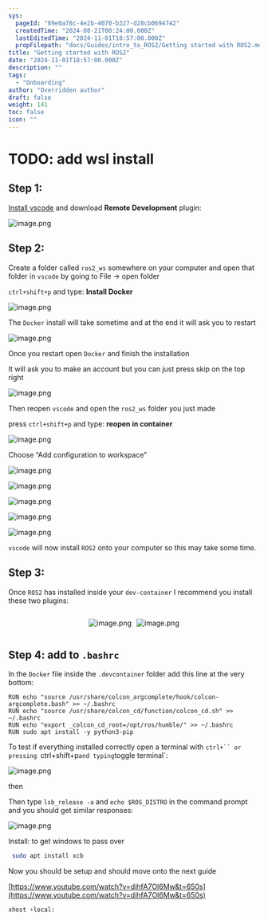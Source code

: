 ```yaml
---
sys:
  pageId: "89e0a78c-4e2b-4070-b327-d28cb0694742"
  createdTime: "2024-08-21T00:24:00.000Z"
  lastEditedTime: "2024-11-01T18:57:00.000Z"
  propFilepath: "docs/Guides/intro_to_ROS2/Getting started with ROS2.md"
title: "Getting started with ROS2"
date: "2024-11-01T18:57:00.000Z"
description: ""
tags:
  - "Onboarding"
author: "Overridden author"
draft: false
weight: 141
toc: false
icon: ""
---
```


# TODO: add wsl install

## Step 1:

[Install vscode](https://code.visualstudio.com/download) and download **Remote Development** plugin:

![image.png](https://prod-files-secure.s3.us-west-2.amazonaws.com/d518164a-d88e-44d1-a4ee-3adb3bd8bce0/efb52993-1881-4a40-b95e-6f020334f022/image.png?X-Amz-Algorithm=AWS4-HMAC-SHA256&X-Amz-Content-Sha256=UNSIGNED-PAYLOAD&X-Amz-Credential=ASIAZI2LB4666THMTSLY%2F20250505%2Fus-west-2%2Fs3%2Faws4_request&X-Amz-Date=20250505T050950Z&X-Amz-Expires=3600&X-Amz-Security-Token=IQoJb3JpZ2luX2VjEH0aCXVzLXdlc3QtMiJGMEQCIHCn6WmuaScQq7B3iVrE7cbXa8SnbkavSyKWz1fnAFv5AiAtiWiNx7F8RZjkwkBogQIWYn014SinTDXlnZ%2BAXVIlqyr%2FAwgmEAAaDDYzNzQyMzE4MzgwNSIMYlR%2FpQCA1QKHtpyEKtwD4zlmbpOCnN9Z5z3e5NNM1JJO3EucoAIXsNPC54vQTesk5frn2GqJONGrc0jh2JRwbBEc8tAwcRdguiMvT5Py%2FaEhFsIF%2B4EDVZUC4GLUW8Xy0Oc%2BIkMjQ2Qq5EQvU4mtGb%2FM6IqXFBWTdzAKlKA3WJjXg%2Bz27iaB2iqW5ESwvOXWO71uNNfrZPUlSEQDNilzc9Z%2FdurfKuYH6VfutDNhUF67tWIBA8csWcddWr9PcNypwk1PI3Tp6f8UF7CcdOpnOaz89ctw%2FPpAlPdCZRj7o74oqnegVL4vKNBu985JikfvPF6viwIF14xVi5v3NwKlXi%2Ff3qVYovc1MeeW%2F7G%2F0Ef5zHp4kqYPuaKZSrIuXQ9ruexP6SGXfgWBN%2FrEoIrr7cvZlSmZqwAvchu7sbEnVNBMvRmtpX5oGjE%2Bv1LdnBiv1zP5m%2Fa928utaHeOwTAVBnhdn64%2Fpn%2Fzf7r%2Fm58NdY5XcofGbPuYtVZIFvTAmL%2BNZ2QB69rcXt5ezRdN%2FaAxmqvi3wSbZh4Z4gjrcb3dN49A1xIYxJ2y%2FlWFxep0CCYcbkNyHLb8LqflcQ7jXT3lOL3P8M2Q57trszPxL9kklFMa42fBi2x%2Bhj7Svdm%2FXf2a4WKedp5IxYWDlGow3oLhwAY6pgGH9pWXZh8WBY6Fw5EtqD1DqXqzZBaVAOHUPxPSIghfRzk2iiv0x6BQZ4Yhtqb8SOkqG75BweGlFEtceeh9PhYYBx91apa%2Bpnttyij7RIl69KZ78TLwSyVbRoe1FebkRGNQcAMx%2FUHtmEqPIMembSzSzwuTt4m%2FvWooyC3ztUtOwnMPJsMVeBDKid9rRknDBRFfGuoJ14sgm60%2BCccrVCBUjM7HSbhd&X-Amz-Signature=86349beb95a912383dc9a43140a37ec130e637569e95c59eedca2940c830d2ca&X-Amz-SignedHeaders=host&x-id=GetObject)

## Step 2:

Create a folder called `ros2_ws` somewhere on your computer and open that folder in `vscode` by going to File → open folder 

`ctrl+shift+p` and type: **Install Docker**

![image.png](https://prod-files-secure.s3.us-west-2.amazonaws.com/d518164a-d88e-44d1-a4ee-3adb3bd8bce0/2269dc0e-1cd5-47ff-bceb-c04ad9b2eab0/image.png?X-Amz-Algorithm=AWS4-HMAC-SHA256&X-Amz-Content-Sha256=UNSIGNED-PAYLOAD&X-Amz-Credential=ASIAZI2LB4666THMTSLY%2F20250505%2Fus-west-2%2Fs3%2Faws4_request&X-Amz-Date=20250505T050950Z&X-Amz-Expires=3600&X-Amz-Security-Token=IQoJb3JpZ2luX2VjEH0aCXVzLXdlc3QtMiJGMEQCIHCn6WmuaScQq7B3iVrE7cbXa8SnbkavSyKWz1fnAFv5AiAtiWiNx7F8RZjkwkBogQIWYn014SinTDXlnZ%2BAXVIlqyr%2FAwgmEAAaDDYzNzQyMzE4MzgwNSIMYlR%2FpQCA1QKHtpyEKtwD4zlmbpOCnN9Z5z3e5NNM1JJO3EucoAIXsNPC54vQTesk5frn2GqJONGrc0jh2JRwbBEc8tAwcRdguiMvT5Py%2FaEhFsIF%2B4EDVZUC4GLUW8Xy0Oc%2BIkMjQ2Qq5EQvU4mtGb%2FM6IqXFBWTdzAKlKA3WJjXg%2Bz27iaB2iqW5ESwvOXWO71uNNfrZPUlSEQDNilzc9Z%2FdurfKuYH6VfutDNhUF67tWIBA8csWcddWr9PcNypwk1PI3Tp6f8UF7CcdOpnOaz89ctw%2FPpAlPdCZRj7o74oqnegVL4vKNBu985JikfvPF6viwIF14xVi5v3NwKlXi%2Ff3qVYovc1MeeW%2F7G%2F0Ef5zHp4kqYPuaKZSrIuXQ9ruexP6SGXfgWBN%2FrEoIrr7cvZlSmZqwAvchu7sbEnVNBMvRmtpX5oGjE%2Bv1LdnBiv1zP5m%2Fa928utaHeOwTAVBnhdn64%2Fpn%2Fzf7r%2Fm58NdY5XcofGbPuYtVZIFvTAmL%2BNZ2QB69rcXt5ezRdN%2FaAxmqvi3wSbZh4Z4gjrcb3dN49A1xIYxJ2y%2FlWFxep0CCYcbkNyHLb8LqflcQ7jXT3lOL3P8M2Q57trszPxL9kklFMa42fBi2x%2Bhj7Svdm%2FXf2a4WKedp5IxYWDlGow3oLhwAY6pgGH9pWXZh8WBY6Fw5EtqD1DqXqzZBaVAOHUPxPSIghfRzk2iiv0x6BQZ4Yhtqb8SOkqG75BweGlFEtceeh9PhYYBx91apa%2Bpnttyij7RIl69KZ78TLwSyVbRoe1FebkRGNQcAMx%2FUHtmEqPIMembSzSzwuTt4m%2FvWooyC3ztUtOwnMPJsMVeBDKid9rRknDBRFfGuoJ14sgm60%2BCccrVCBUjM7HSbhd&X-Amz-Signature=03b163e9b0c9226cb5aa2006fd6129dc0b36ce66e41593336318f8c408529b8d&X-Amz-SignedHeaders=host&x-id=GetObject)

The `Docker` install will take sometime and at the end it will ask you to restart

![image.png](https://prod-files-secure.s3.us-west-2.amazonaws.com/d518164a-d88e-44d1-a4ee-3adb3bd8bce0/ed233f78-be33-4b1f-b89c-9c346c0e961e/image.png?X-Amz-Algorithm=AWS4-HMAC-SHA256&X-Amz-Content-Sha256=UNSIGNED-PAYLOAD&X-Amz-Credential=ASIAZI2LB4666THMTSLY%2F20250505%2Fus-west-2%2Fs3%2Faws4_request&X-Amz-Date=20250505T050950Z&X-Amz-Expires=3600&X-Amz-Security-Token=IQoJb3JpZ2luX2VjEH0aCXVzLXdlc3QtMiJGMEQCIHCn6WmuaScQq7B3iVrE7cbXa8SnbkavSyKWz1fnAFv5AiAtiWiNx7F8RZjkwkBogQIWYn014SinTDXlnZ%2BAXVIlqyr%2FAwgmEAAaDDYzNzQyMzE4MzgwNSIMYlR%2FpQCA1QKHtpyEKtwD4zlmbpOCnN9Z5z3e5NNM1JJO3EucoAIXsNPC54vQTesk5frn2GqJONGrc0jh2JRwbBEc8tAwcRdguiMvT5Py%2FaEhFsIF%2B4EDVZUC4GLUW8Xy0Oc%2BIkMjQ2Qq5EQvU4mtGb%2FM6IqXFBWTdzAKlKA3WJjXg%2Bz27iaB2iqW5ESwvOXWO71uNNfrZPUlSEQDNilzc9Z%2FdurfKuYH6VfutDNhUF67tWIBA8csWcddWr9PcNypwk1PI3Tp6f8UF7CcdOpnOaz89ctw%2FPpAlPdCZRj7o74oqnegVL4vKNBu985JikfvPF6viwIF14xVi5v3NwKlXi%2Ff3qVYovc1MeeW%2F7G%2F0Ef5zHp4kqYPuaKZSrIuXQ9ruexP6SGXfgWBN%2FrEoIrr7cvZlSmZqwAvchu7sbEnVNBMvRmtpX5oGjE%2Bv1LdnBiv1zP5m%2Fa928utaHeOwTAVBnhdn64%2Fpn%2Fzf7r%2Fm58NdY5XcofGbPuYtVZIFvTAmL%2BNZ2QB69rcXt5ezRdN%2FaAxmqvi3wSbZh4Z4gjrcb3dN49A1xIYxJ2y%2FlWFxep0CCYcbkNyHLb8LqflcQ7jXT3lOL3P8M2Q57trszPxL9kklFMa42fBi2x%2Bhj7Svdm%2FXf2a4WKedp5IxYWDlGow3oLhwAY6pgGH9pWXZh8WBY6Fw5EtqD1DqXqzZBaVAOHUPxPSIghfRzk2iiv0x6BQZ4Yhtqb8SOkqG75BweGlFEtceeh9PhYYBx91apa%2Bpnttyij7RIl69KZ78TLwSyVbRoe1FebkRGNQcAMx%2FUHtmEqPIMembSzSzwuTt4m%2FvWooyC3ztUtOwnMPJsMVeBDKid9rRknDBRFfGuoJ14sgm60%2BCccrVCBUjM7HSbhd&X-Amz-Signature=518fb90831126e5820da3d5a5d73b922dc32c46c03d798685b4af6a8dbd5a444&X-Amz-SignedHeaders=host&x-id=GetObject)

Once you restart open `Docker` and finish the installation

It will ask you to make an account but you can just press skip on the top right

![image.png](https://prod-files-secure.s3.us-west-2.amazonaws.com/d518164a-d88e-44d1-a4ee-3adb3bd8bce0/21010ad9-1659-4fd9-9f59-9932a09b2a3d/image.png?X-Amz-Algorithm=AWS4-HMAC-SHA256&X-Amz-Content-Sha256=UNSIGNED-PAYLOAD&X-Amz-Credential=ASIAZI2LB4666THMTSLY%2F20250505%2Fus-west-2%2Fs3%2Faws4_request&X-Amz-Date=20250505T050950Z&X-Amz-Expires=3600&X-Amz-Security-Token=IQoJb3JpZ2luX2VjEH0aCXVzLXdlc3QtMiJGMEQCIHCn6WmuaScQq7B3iVrE7cbXa8SnbkavSyKWz1fnAFv5AiAtiWiNx7F8RZjkwkBogQIWYn014SinTDXlnZ%2BAXVIlqyr%2FAwgmEAAaDDYzNzQyMzE4MzgwNSIMYlR%2FpQCA1QKHtpyEKtwD4zlmbpOCnN9Z5z3e5NNM1JJO3EucoAIXsNPC54vQTesk5frn2GqJONGrc0jh2JRwbBEc8tAwcRdguiMvT5Py%2FaEhFsIF%2B4EDVZUC4GLUW8Xy0Oc%2BIkMjQ2Qq5EQvU4mtGb%2FM6IqXFBWTdzAKlKA3WJjXg%2Bz27iaB2iqW5ESwvOXWO71uNNfrZPUlSEQDNilzc9Z%2FdurfKuYH6VfutDNhUF67tWIBA8csWcddWr9PcNypwk1PI3Tp6f8UF7CcdOpnOaz89ctw%2FPpAlPdCZRj7o74oqnegVL4vKNBu985JikfvPF6viwIF14xVi5v3NwKlXi%2Ff3qVYovc1MeeW%2F7G%2F0Ef5zHp4kqYPuaKZSrIuXQ9ruexP6SGXfgWBN%2FrEoIrr7cvZlSmZqwAvchu7sbEnVNBMvRmtpX5oGjE%2Bv1LdnBiv1zP5m%2Fa928utaHeOwTAVBnhdn64%2Fpn%2Fzf7r%2Fm58NdY5XcofGbPuYtVZIFvTAmL%2BNZ2QB69rcXt5ezRdN%2FaAxmqvi3wSbZh4Z4gjrcb3dN49A1xIYxJ2y%2FlWFxep0CCYcbkNyHLb8LqflcQ7jXT3lOL3P8M2Q57trszPxL9kklFMa42fBi2x%2Bhj7Svdm%2FXf2a4WKedp5IxYWDlGow3oLhwAY6pgGH9pWXZh8WBY6Fw5EtqD1DqXqzZBaVAOHUPxPSIghfRzk2iiv0x6BQZ4Yhtqb8SOkqG75BweGlFEtceeh9PhYYBx91apa%2Bpnttyij7RIl69KZ78TLwSyVbRoe1FebkRGNQcAMx%2FUHtmEqPIMembSzSzwuTt4m%2FvWooyC3ztUtOwnMPJsMVeBDKid9rRknDBRFfGuoJ14sgm60%2BCccrVCBUjM7HSbhd&X-Amz-Signature=0c67259c0fe0b8efb20ad25b9b4626db31b76540f8def9a9e0a333e89a92e979&X-Amz-SignedHeaders=host&x-id=GetObject)

Then reopen `vscode` and open the `ros2_ws` folder you just made

press `ctrl+shift+p` and type: **reopen in container**

![image.png](https://prod-files-secure.s3.us-west-2.amazonaws.com/d518164a-d88e-44d1-a4ee-3adb3bd8bce0/4e93b8c2-41ad-488c-8095-c74205196118/image.png?X-Amz-Algorithm=AWS4-HMAC-SHA256&X-Amz-Content-Sha256=UNSIGNED-PAYLOAD&X-Amz-Credential=ASIAZI2LB4666THMTSLY%2F20250505%2Fus-west-2%2Fs3%2Faws4_request&X-Amz-Date=20250505T050950Z&X-Amz-Expires=3600&X-Amz-Security-Token=IQoJb3JpZ2luX2VjEH0aCXVzLXdlc3QtMiJGMEQCIHCn6WmuaScQq7B3iVrE7cbXa8SnbkavSyKWz1fnAFv5AiAtiWiNx7F8RZjkwkBogQIWYn014SinTDXlnZ%2BAXVIlqyr%2FAwgmEAAaDDYzNzQyMzE4MzgwNSIMYlR%2FpQCA1QKHtpyEKtwD4zlmbpOCnN9Z5z3e5NNM1JJO3EucoAIXsNPC54vQTesk5frn2GqJONGrc0jh2JRwbBEc8tAwcRdguiMvT5Py%2FaEhFsIF%2B4EDVZUC4GLUW8Xy0Oc%2BIkMjQ2Qq5EQvU4mtGb%2FM6IqXFBWTdzAKlKA3WJjXg%2Bz27iaB2iqW5ESwvOXWO71uNNfrZPUlSEQDNilzc9Z%2FdurfKuYH6VfutDNhUF67tWIBA8csWcddWr9PcNypwk1PI3Tp6f8UF7CcdOpnOaz89ctw%2FPpAlPdCZRj7o74oqnegVL4vKNBu985JikfvPF6viwIF14xVi5v3NwKlXi%2Ff3qVYovc1MeeW%2F7G%2F0Ef5zHp4kqYPuaKZSrIuXQ9ruexP6SGXfgWBN%2FrEoIrr7cvZlSmZqwAvchu7sbEnVNBMvRmtpX5oGjE%2Bv1LdnBiv1zP5m%2Fa928utaHeOwTAVBnhdn64%2Fpn%2Fzf7r%2Fm58NdY5XcofGbPuYtVZIFvTAmL%2BNZ2QB69rcXt5ezRdN%2FaAxmqvi3wSbZh4Z4gjrcb3dN49A1xIYxJ2y%2FlWFxep0CCYcbkNyHLb8LqflcQ7jXT3lOL3P8M2Q57trszPxL9kklFMa42fBi2x%2Bhj7Svdm%2FXf2a4WKedp5IxYWDlGow3oLhwAY6pgGH9pWXZh8WBY6Fw5EtqD1DqXqzZBaVAOHUPxPSIghfRzk2iiv0x6BQZ4Yhtqb8SOkqG75BweGlFEtceeh9PhYYBx91apa%2Bpnttyij7RIl69KZ78TLwSyVbRoe1FebkRGNQcAMx%2FUHtmEqPIMembSzSzwuTt4m%2FvWooyC3ztUtOwnMPJsMVeBDKid9rRknDBRFfGuoJ14sgm60%2BCccrVCBUjM7HSbhd&X-Amz-Signature=613424a41381c0e023571b808e4e4480b1bd47b239cfd363e4cb3eaaa51e3df7&X-Amz-SignedHeaders=host&x-id=GetObject)

Choose “Add configuration to workspace”

![image.png](https://prod-files-secure.s3.us-west-2.amazonaws.com/d518164a-d88e-44d1-a4ee-3adb3bd8bce0/9560b282-5060-4989-ba37-97e7b2c22476/image.png?X-Amz-Algorithm=AWS4-HMAC-SHA256&X-Amz-Content-Sha256=UNSIGNED-PAYLOAD&X-Amz-Credential=ASIAZI2LB4666THMTSLY%2F20250505%2Fus-west-2%2Fs3%2Faws4_request&X-Amz-Date=20250505T050950Z&X-Amz-Expires=3600&X-Amz-Security-Token=IQoJb3JpZ2luX2VjEH0aCXVzLXdlc3QtMiJGMEQCIHCn6WmuaScQq7B3iVrE7cbXa8SnbkavSyKWz1fnAFv5AiAtiWiNx7F8RZjkwkBogQIWYn014SinTDXlnZ%2BAXVIlqyr%2FAwgmEAAaDDYzNzQyMzE4MzgwNSIMYlR%2FpQCA1QKHtpyEKtwD4zlmbpOCnN9Z5z3e5NNM1JJO3EucoAIXsNPC54vQTesk5frn2GqJONGrc0jh2JRwbBEc8tAwcRdguiMvT5Py%2FaEhFsIF%2B4EDVZUC4GLUW8Xy0Oc%2BIkMjQ2Qq5EQvU4mtGb%2FM6IqXFBWTdzAKlKA3WJjXg%2Bz27iaB2iqW5ESwvOXWO71uNNfrZPUlSEQDNilzc9Z%2FdurfKuYH6VfutDNhUF67tWIBA8csWcddWr9PcNypwk1PI3Tp6f8UF7CcdOpnOaz89ctw%2FPpAlPdCZRj7o74oqnegVL4vKNBu985JikfvPF6viwIF14xVi5v3NwKlXi%2Ff3qVYovc1MeeW%2F7G%2F0Ef5zHp4kqYPuaKZSrIuXQ9ruexP6SGXfgWBN%2FrEoIrr7cvZlSmZqwAvchu7sbEnVNBMvRmtpX5oGjE%2Bv1LdnBiv1zP5m%2Fa928utaHeOwTAVBnhdn64%2Fpn%2Fzf7r%2Fm58NdY5XcofGbPuYtVZIFvTAmL%2BNZ2QB69rcXt5ezRdN%2FaAxmqvi3wSbZh4Z4gjrcb3dN49A1xIYxJ2y%2FlWFxep0CCYcbkNyHLb8LqflcQ7jXT3lOL3P8M2Q57trszPxL9kklFMa42fBi2x%2Bhj7Svdm%2FXf2a4WKedp5IxYWDlGow3oLhwAY6pgGH9pWXZh8WBY6Fw5EtqD1DqXqzZBaVAOHUPxPSIghfRzk2iiv0x6BQZ4Yhtqb8SOkqG75BweGlFEtceeh9PhYYBx91apa%2Bpnttyij7RIl69KZ78TLwSyVbRoe1FebkRGNQcAMx%2FUHtmEqPIMembSzSzwuTt4m%2FvWooyC3ztUtOwnMPJsMVeBDKid9rRknDBRFfGuoJ14sgm60%2BCccrVCBUjM7HSbhd&X-Amz-Signature=ff2efcac0117190a8128ba5aaa101b8d0c18fe31013792cdcd32472c7b330e10&X-Amz-SignedHeaders=host&x-id=GetObject)

![image.png](https://prod-files-secure.s3.us-west-2.amazonaws.com/d518164a-d88e-44d1-a4ee-3adb3bd8bce0/2ee63f81-886b-48e8-a553-dc6e5eac99e4/image.png?X-Amz-Algorithm=AWS4-HMAC-SHA256&X-Amz-Content-Sha256=UNSIGNED-PAYLOAD&X-Amz-Credential=ASIAZI2LB4666THMTSLY%2F20250505%2Fus-west-2%2Fs3%2Faws4_request&X-Amz-Date=20250505T050950Z&X-Amz-Expires=3600&X-Amz-Security-Token=IQoJb3JpZ2luX2VjEH0aCXVzLXdlc3QtMiJGMEQCIHCn6WmuaScQq7B3iVrE7cbXa8SnbkavSyKWz1fnAFv5AiAtiWiNx7F8RZjkwkBogQIWYn014SinTDXlnZ%2BAXVIlqyr%2FAwgmEAAaDDYzNzQyMzE4MzgwNSIMYlR%2FpQCA1QKHtpyEKtwD4zlmbpOCnN9Z5z3e5NNM1JJO3EucoAIXsNPC54vQTesk5frn2GqJONGrc0jh2JRwbBEc8tAwcRdguiMvT5Py%2FaEhFsIF%2B4EDVZUC4GLUW8Xy0Oc%2BIkMjQ2Qq5EQvU4mtGb%2FM6IqXFBWTdzAKlKA3WJjXg%2Bz27iaB2iqW5ESwvOXWO71uNNfrZPUlSEQDNilzc9Z%2FdurfKuYH6VfutDNhUF67tWIBA8csWcddWr9PcNypwk1PI3Tp6f8UF7CcdOpnOaz89ctw%2FPpAlPdCZRj7o74oqnegVL4vKNBu985JikfvPF6viwIF14xVi5v3NwKlXi%2Ff3qVYovc1MeeW%2F7G%2F0Ef5zHp4kqYPuaKZSrIuXQ9ruexP6SGXfgWBN%2FrEoIrr7cvZlSmZqwAvchu7sbEnVNBMvRmtpX5oGjE%2Bv1LdnBiv1zP5m%2Fa928utaHeOwTAVBnhdn64%2Fpn%2Fzf7r%2Fm58NdY5XcofGbPuYtVZIFvTAmL%2BNZ2QB69rcXt5ezRdN%2FaAxmqvi3wSbZh4Z4gjrcb3dN49A1xIYxJ2y%2FlWFxep0CCYcbkNyHLb8LqflcQ7jXT3lOL3P8M2Q57trszPxL9kklFMa42fBi2x%2Bhj7Svdm%2FXf2a4WKedp5IxYWDlGow3oLhwAY6pgGH9pWXZh8WBY6Fw5EtqD1DqXqzZBaVAOHUPxPSIghfRzk2iiv0x6BQZ4Yhtqb8SOkqG75BweGlFEtceeh9PhYYBx91apa%2Bpnttyij7RIl69KZ78TLwSyVbRoe1FebkRGNQcAMx%2FUHtmEqPIMembSzSzwuTt4m%2FvWooyC3ztUtOwnMPJsMVeBDKid9rRknDBRFfGuoJ14sgm60%2BCccrVCBUjM7HSbhd&X-Amz-Signature=7f7390382330c5afe24390975b3e6269712abccd1067b04cf25b54971aefe0c2&X-Amz-SignedHeaders=host&x-id=GetObject)

![image.png](https://prod-files-secure.s3.us-west-2.amazonaws.com/d518164a-d88e-44d1-a4ee-3adb3bd8bce0/ae1580b2-b048-407e-aed9-b584224a7a04/image.png?X-Amz-Algorithm=AWS4-HMAC-SHA256&X-Amz-Content-Sha256=UNSIGNED-PAYLOAD&X-Amz-Credential=ASIAZI2LB4666THMTSLY%2F20250505%2Fus-west-2%2Fs3%2Faws4_request&X-Amz-Date=20250505T050950Z&X-Amz-Expires=3600&X-Amz-Security-Token=IQoJb3JpZ2luX2VjEH0aCXVzLXdlc3QtMiJGMEQCIHCn6WmuaScQq7B3iVrE7cbXa8SnbkavSyKWz1fnAFv5AiAtiWiNx7F8RZjkwkBogQIWYn014SinTDXlnZ%2BAXVIlqyr%2FAwgmEAAaDDYzNzQyMzE4MzgwNSIMYlR%2FpQCA1QKHtpyEKtwD4zlmbpOCnN9Z5z3e5NNM1JJO3EucoAIXsNPC54vQTesk5frn2GqJONGrc0jh2JRwbBEc8tAwcRdguiMvT5Py%2FaEhFsIF%2B4EDVZUC4GLUW8Xy0Oc%2BIkMjQ2Qq5EQvU4mtGb%2FM6IqXFBWTdzAKlKA3WJjXg%2Bz27iaB2iqW5ESwvOXWO71uNNfrZPUlSEQDNilzc9Z%2FdurfKuYH6VfutDNhUF67tWIBA8csWcddWr9PcNypwk1PI3Tp6f8UF7CcdOpnOaz89ctw%2FPpAlPdCZRj7o74oqnegVL4vKNBu985JikfvPF6viwIF14xVi5v3NwKlXi%2Ff3qVYovc1MeeW%2F7G%2F0Ef5zHp4kqYPuaKZSrIuXQ9ruexP6SGXfgWBN%2FrEoIrr7cvZlSmZqwAvchu7sbEnVNBMvRmtpX5oGjE%2Bv1LdnBiv1zP5m%2Fa928utaHeOwTAVBnhdn64%2Fpn%2Fzf7r%2Fm58NdY5XcofGbPuYtVZIFvTAmL%2BNZ2QB69rcXt5ezRdN%2FaAxmqvi3wSbZh4Z4gjrcb3dN49A1xIYxJ2y%2FlWFxep0CCYcbkNyHLb8LqflcQ7jXT3lOL3P8M2Q57trszPxL9kklFMa42fBi2x%2Bhj7Svdm%2FXf2a4WKedp5IxYWDlGow3oLhwAY6pgGH9pWXZh8WBY6Fw5EtqD1DqXqzZBaVAOHUPxPSIghfRzk2iiv0x6BQZ4Yhtqb8SOkqG75BweGlFEtceeh9PhYYBx91apa%2Bpnttyij7RIl69KZ78TLwSyVbRoe1FebkRGNQcAMx%2FUHtmEqPIMembSzSzwuTt4m%2FvWooyC3ztUtOwnMPJsMVeBDKid9rRknDBRFfGuoJ14sgm60%2BCccrVCBUjM7HSbhd&X-Amz-Signature=cef33b52068346473212b8dd0bcd03997c505008daad1764a167b7097fa2319e&X-Amz-SignedHeaders=host&x-id=GetObject)

![image.png](https://prod-files-secure.s3.us-west-2.amazonaws.com/d518164a-d88e-44d1-a4ee-3adb3bd8bce0/53255b28-f75e-430f-b9e3-c0ac8577e42b/image.png?X-Amz-Algorithm=AWS4-HMAC-SHA256&X-Amz-Content-Sha256=UNSIGNED-PAYLOAD&X-Amz-Credential=ASIAZI2LB4666THMTSLY%2F20250505%2Fus-west-2%2Fs3%2Faws4_request&X-Amz-Date=20250505T050950Z&X-Amz-Expires=3600&X-Amz-Security-Token=IQoJb3JpZ2luX2VjEH0aCXVzLXdlc3QtMiJGMEQCIHCn6WmuaScQq7B3iVrE7cbXa8SnbkavSyKWz1fnAFv5AiAtiWiNx7F8RZjkwkBogQIWYn014SinTDXlnZ%2BAXVIlqyr%2FAwgmEAAaDDYzNzQyMzE4MzgwNSIMYlR%2FpQCA1QKHtpyEKtwD4zlmbpOCnN9Z5z3e5NNM1JJO3EucoAIXsNPC54vQTesk5frn2GqJONGrc0jh2JRwbBEc8tAwcRdguiMvT5Py%2FaEhFsIF%2B4EDVZUC4GLUW8Xy0Oc%2BIkMjQ2Qq5EQvU4mtGb%2FM6IqXFBWTdzAKlKA3WJjXg%2Bz27iaB2iqW5ESwvOXWO71uNNfrZPUlSEQDNilzc9Z%2FdurfKuYH6VfutDNhUF67tWIBA8csWcddWr9PcNypwk1PI3Tp6f8UF7CcdOpnOaz89ctw%2FPpAlPdCZRj7o74oqnegVL4vKNBu985JikfvPF6viwIF14xVi5v3NwKlXi%2Ff3qVYovc1MeeW%2F7G%2F0Ef5zHp4kqYPuaKZSrIuXQ9ruexP6SGXfgWBN%2FrEoIrr7cvZlSmZqwAvchu7sbEnVNBMvRmtpX5oGjE%2Bv1LdnBiv1zP5m%2Fa928utaHeOwTAVBnhdn64%2Fpn%2Fzf7r%2Fm58NdY5XcofGbPuYtVZIFvTAmL%2BNZ2QB69rcXt5ezRdN%2FaAxmqvi3wSbZh4Z4gjrcb3dN49A1xIYxJ2y%2FlWFxep0CCYcbkNyHLb8LqflcQ7jXT3lOL3P8M2Q57trszPxL9kklFMa42fBi2x%2Bhj7Svdm%2FXf2a4WKedp5IxYWDlGow3oLhwAY6pgGH9pWXZh8WBY6Fw5EtqD1DqXqzZBaVAOHUPxPSIghfRzk2iiv0x6BQZ4Yhtqb8SOkqG75BweGlFEtceeh9PhYYBx91apa%2Bpnttyij7RIl69KZ78TLwSyVbRoe1FebkRGNQcAMx%2FUHtmEqPIMembSzSzwuTt4m%2FvWooyC3ztUtOwnMPJsMVeBDKid9rRknDBRFfGuoJ14sgm60%2BCccrVCBUjM7HSbhd&X-Amz-Signature=b8daa2679dd22f63aefc21bbc8ae69bb76a336263ac658c2fe27d5e0d8f57d79&X-Amz-SignedHeaders=host&x-id=GetObject)

![image.png](https://prod-files-secure.s3.us-west-2.amazonaws.com/d518164a-d88e-44d1-a4ee-3adb3bd8bce0/7c562767-5af9-4ffb-97d1-327bcdf4ee00/image.png?X-Amz-Algorithm=AWS4-HMAC-SHA256&X-Amz-Content-Sha256=UNSIGNED-PAYLOAD&X-Amz-Credential=ASIAZI2LB4666THMTSLY%2F20250505%2Fus-west-2%2Fs3%2Faws4_request&X-Amz-Date=20250505T050950Z&X-Amz-Expires=3600&X-Amz-Security-Token=IQoJb3JpZ2luX2VjEH0aCXVzLXdlc3QtMiJGMEQCIHCn6WmuaScQq7B3iVrE7cbXa8SnbkavSyKWz1fnAFv5AiAtiWiNx7F8RZjkwkBogQIWYn014SinTDXlnZ%2BAXVIlqyr%2FAwgmEAAaDDYzNzQyMzE4MzgwNSIMYlR%2FpQCA1QKHtpyEKtwD4zlmbpOCnN9Z5z3e5NNM1JJO3EucoAIXsNPC54vQTesk5frn2GqJONGrc0jh2JRwbBEc8tAwcRdguiMvT5Py%2FaEhFsIF%2B4EDVZUC4GLUW8Xy0Oc%2BIkMjQ2Qq5EQvU4mtGb%2FM6IqXFBWTdzAKlKA3WJjXg%2Bz27iaB2iqW5ESwvOXWO71uNNfrZPUlSEQDNilzc9Z%2FdurfKuYH6VfutDNhUF67tWIBA8csWcddWr9PcNypwk1PI3Tp6f8UF7CcdOpnOaz89ctw%2FPpAlPdCZRj7o74oqnegVL4vKNBu985JikfvPF6viwIF14xVi5v3NwKlXi%2Ff3qVYovc1MeeW%2F7G%2F0Ef5zHp4kqYPuaKZSrIuXQ9ruexP6SGXfgWBN%2FrEoIrr7cvZlSmZqwAvchu7sbEnVNBMvRmtpX5oGjE%2Bv1LdnBiv1zP5m%2Fa928utaHeOwTAVBnhdn64%2Fpn%2Fzf7r%2Fm58NdY5XcofGbPuYtVZIFvTAmL%2BNZ2QB69rcXt5ezRdN%2FaAxmqvi3wSbZh4Z4gjrcb3dN49A1xIYxJ2y%2FlWFxep0CCYcbkNyHLb8LqflcQ7jXT3lOL3P8M2Q57trszPxL9kklFMa42fBi2x%2Bhj7Svdm%2FXf2a4WKedp5IxYWDlGow3oLhwAY6pgGH9pWXZh8WBY6Fw5EtqD1DqXqzZBaVAOHUPxPSIghfRzk2iiv0x6BQZ4Yhtqb8SOkqG75BweGlFEtceeh9PhYYBx91apa%2Bpnttyij7RIl69KZ78TLwSyVbRoe1FebkRGNQcAMx%2FUHtmEqPIMembSzSzwuTt4m%2FvWooyC3ztUtOwnMPJsMVeBDKid9rRknDBRFfGuoJ14sgm60%2BCccrVCBUjM7HSbhd&X-Amz-Signature=e38aa20bb3d9b35ba5f34a8a88af11ccc350a2b319797ba5c3b1c69302dd9af5&X-Amz-SignedHeaders=host&x-id=GetObject)

`vscode` will now install `ROS2` onto your computer so this may take some time.

## Step 3:

Once `ROS2` has installed inside your `dev-container` I recommend you install these two plugins:

<div style="display: flex;flex-direction: row; column-gap:10px; max-width: 630px;justify-content: center;">
<div>

![image.png](https://prod-files-secure.s3.us-west-2.amazonaws.com/d518164a-d88e-44d1-a4ee-3adb3bd8bce0/3fc3d550-5a54-4ba1-ba6b-faa01cdb7369/image.png?X-Amz-Algorithm=AWS4-HMAC-SHA256&X-Amz-Content-Sha256=UNSIGNED-PAYLOAD&X-Amz-Credential=ASIAZI2LB4666GUBVCWV%2F20250505%2Fus-west-2%2Fs3%2Faws4_request&X-Amz-Date=20250505T050953Z&X-Amz-Expires=3600&X-Amz-Security-Token=IQoJb3JpZ2luX2VjEH0aCXVzLXdlc3QtMiJGMEQCIEozKEO4DmJkEdLXhvkqvhDokqg%2FlagtUhxgt7fbYL%2FaAiAw6OyDn6cKs%2FS1KcTXDFqeZOjhs5qDC%2F7qjuXEdNlHXSr%2FAwgmEAAaDDYzNzQyMzE4MzgwNSIMyny31obUJNlJTikCKtwD6hNp13Y0HB0%2F%2Bchx9ivoTtOpDjDxo651RbsEGI8Iqm%2Bfo9ynKvQJR0tRns%2BqEmoJTKKhYtub7LBdPe2tdkH19HKEnAVuX9KIRwby52O9RFHdDHmri20nl6XS3gMRiO%2FCsxcMXw9LUpNC5%2Fajs4pv1Lfzd7de3XTnH1Y01asGKqk7YJ4BQrywycEgUrBD%2BUAhAPeDLbwPe8%2B02XoZphW%2B62FBr9MvPBPow7iEebZ9buJ3a1M650F8L6O9ok51viLdfkS241H4aoiRbmIb5CdqPvF6U9%2FBWPEa%2Fxa%2FIyum%2BSL0EHljybrh%2FKhJixlNWkVLCS564%2B9D2nOsYD3gj%2BdmrqhrW9hlDpShRfbNTeC3cyFvoQukNsHZc%2FvsQold05LIZfc7IFPOcTMBHWZV1GpRjkZTYM64Yof7iIzIF5eNAoo5i1zQbcuoyajSPPxwap7GHSXsudnqrYXdMIy%2BBXHItoQK7fVFz%2Brg5Z%2FPOTgegpzmf6kfQIukBxYz9jPXDviDPe1DlYdcHwy2cMCyom%2FxMbFpFC9lcBIKaIaTi71or4tBnfjta%2BujpIAt7KNFK4ALng4oWDl7kGkY%2B3TmZCyEwNXi5oq0P2Dz6fDxZ4%2B7Mry9UeRYyRlr8zhGvW8wgoPhwAY6pgF%2BJpwnNxe8BTBOeuAbpNCHmbT4UOX2ZWLFvoS67D9i14tRfOyDNFEoMsqs05cNK4C7o9dOuusIwwdu%2FaWwPInB1TRMkhi3lg%2FZKzSGCuC9TRin7ys8eG%2BLCm1BxtnFIWghYCZlWURq1oRunBE8HnfVz1mruLAJlUja1%2BhFpfQ2vUob%2BHFrADoLSGLIhnmcjwIv76Z8YkIVAwrcuOQ7EwWRcqMyfsa7&X-Amz-Signature=3394f4cee6d24569b25cd206595cd411c5e2ca16421204bf84ba3cf653565628&X-Amz-SignedHeaders=host&x-id=GetObject)

</div>
<div>

![image.png](https://prod-files-secure.s3.us-west-2.amazonaws.com/d518164a-d88e-44d1-a4ee-3adb3bd8bce0/d994cc66-13c2-4093-a5a3-f84cf4601a82/image.png?X-Amz-Algorithm=AWS4-HMAC-SHA256&X-Amz-Content-Sha256=UNSIGNED-PAYLOAD&X-Amz-Credential=ASIAZI2LB466SMVTNHUQ%2F20250505%2Fus-west-2%2Fs3%2Faws4_request&X-Amz-Date=20250505T050953Z&X-Amz-Expires=3600&X-Amz-Security-Token=IQoJb3JpZ2luX2VjEH0aCXVzLXdlc3QtMiJHMEUCIQC8bBR%2BaQOapQjOzBGlzJs%2BYyywjMnaGGJmpBppddfjTgIgUh7t%2FhhuQtpOqbpZHrlujky9xisK63l8Sm3LM%2B71sOIq%2FwMIJhAAGgw2Mzc0MjMxODM4MDUiDMz9yPN1ILuh%2F1tJ%2BircA4k4MP5Jc99rQwbI%2FXjm0nZHJnkTqg699XNvs7VOQnnVGxKHH9ejdAPf5hpN6DlNzXcM0%2FFsX1uj4QWaShV%2Bkh0q1mzxNkMq5qms3cVom7uDAlHIDSj6MzuFLzq65pS3ztuI5KGTsfGUk62N03qcO7tC7t6JM%2B8ybMnLiSg%2BdLnfFqFgrlso6ov3xK34Sj5tk6YWi7dzkRVKfTY0ebKFkDU8He5EGZEuYQl%2F0ltSHeu3bjqDoRI9wbrwYekNHC1rEbZMhmAQgknG%2B0m3R1q7li%2B8jSYkWthi0QEAs%2FCly2MmPmgHcEDHnOncVOVCoVGR7sZNfTwixsp9DblelY3%2F%2FF9rZoYRVrHXl1LICf%2Brd97CJm%2Fa66x8LCPqd03Pav%2Fop8CukXxdc5OqerA51Alzb4ukwdDao4yVBF%2BnMSMnqH1qQ0ydZSff7I5c1SOfkR3EPDd7MsPh57J8GLosYKFPJ9ZMa0j3beqAupZTG9%2FPnBQw%2BQv0AT9V1%2BWl2KBXbvrwAKxzlmxzaczcV0kh06D29upNWzaWAWgdHc%2FnlghaPFWukcjYk6x2GsaSmknL4U3282iJ1RsEwdsaweKvmuAaikyEqUvf1YYu4NcBLHDlGwCBh9Axb3TpHr1YdnRhMOWD4cAGOqUBSaXyV9oVgFidNoCwhFdoSvg%2BY%2FAlzAH2oet87RRuaa4pObA8DIF%2BPZSx4j10ZHDBB1fjleWH%2FwsD3bFAiTsWWhVymE107DRg2N83dLUyspWhGND0fHkQsmGiUPx9ffDzscvjVXMPmflbmdhdLGru8Axo29P2lTLKetq8pg4JqPJ6zdQKB4YsdKwKFLdf%2FT%2FtbpCN30iMmiLsFpyK84zmdVoeSFZo&X-Amz-Signature=965f909ad303ab6a9d62c13580bf9377cc5f79d38c8421118ff9652e54aba8ca&X-Amz-SignedHeaders=host&x-id=GetObject)

</div>
</div>

## Step 4: add to `.bashrc`

In the `Docker` file inside the `.devcontainer` folder add this line at the very bottom: 

```docker
RUN echo "source /usr/share/colcon_argcomplete/hook/colcon-argcomplete.bash" >> ~/.bashrc
RUN echo "source /usr/share/colcon_cd/function/colcon_cd.sh" >> ~/.bashrc
RUN echo "export _colcon_cd_root=/opt/ros/humble/" >> ~/.bashrc
RUN sudo apt install -y python3-pip 
```

To test if everything installed correctly open a terminal with `ctrl+`` or pressing `ctrl+shift+p` and typing `toggle terminal`:

![image.png](https://prod-files-secure.s3.us-west-2.amazonaws.com/d518164a-d88e-44d1-a4ee-3adb3bd8bce0/6a4943d8-b04e-4c02-9a58-775f3384d1a5/image.png?X-Amz-Algorithm=AWS4-HMAC-SHA256&X-Amz-Content-Sha256=UNSIGNED-PAYLOAD&X-Amz-Credential=ASIAZI2LB4666THMTSLY%2F20250505%2Fus-west-2%2Fs3%2Faws4_request&X-Amz-Date=20250505T050950Z&X-Amz-Expires=3600&X-Amz-Security-Token=IQoJb3JpZ2luX2VjEH0aCXVzLXdlc3QtMiJGMEQCIHCn6WmuaScQq7B3iVrE7cbXa8SnbkavSyKWz1fnAFv5AiAtiWiNx7F8RZjkwkBogQIWYn014SinTDXlnZ%2BAXVIlqyr%2FAwgmEAAaDDYzNzQyMzE4MzgwNSIMYlR%2FpQCA1QKHtpyEKtwD4zlmbpOCnN9Z5z3e5NNM1JJO3EucoAIXsNPC54vQTesk5frn2GqJONGrc0jh2JRwbBEc8tAwcRdguiMvT5Py%2FaEhFsIF%2B4EDVZUC4GLUW8Xy0Oc%2BIkMjQ2Qq5EQvU4mtGb%2FM6IqXFBWTdzAKlKA3WJjXg%2Bz27iaB2iqW5ESwvOXWO71uNNfrZPUlSEQDNilzc9Z%2FdurfKuYH6VfutDNhUF67tWIBA8csWcddWr9PcNypwk1PI3Tp6f8UF7CcdOpnOaz89ctw%2FPpAlPdCZRj7o74oqnegVL4vKNBu985JikfvPF6viwIF14xVi5v3NwKlXi%2Ff3qVYovc1MeeW%2F7G%2F0Ef5zHp4kqYPuaKZSrIuXQ9ruexP6SGXfgWBN%2FrEoIrr7cvZlSmZqwAvchu7sbEnVNBMvRmtpX5oGjE%2Bv1LdnBiv1zP5m%2Fa928utaHeOwTAVBnhdn64%2Fpn%2Fzf7r%2Fm58NdY5XcofGbPuYtVZIFvTAmL%2BNZ2QB69rcXt5ezRdN%2FaAxmqvi3wSbZh4Z4gjrcb3dN49A1xIYxJ2y%2FlWFxep0CCYcbkNyHLb8LqflcQ7jXT3lOL3P8M2Q57trszPxL9kklFMa42fBi2x%2Bhj7Svdm%2FXf2a4WKedp5IxYWDlGow3oLhwAY6pgGH9pWXZh8WBY6Fw5EtqD1DqXqzZBaVAOHUPxPSIghfRzk2iiv0x6BQZ4Yhtqb8SOkqG75BweGlFEtceeh9PhYYBx91apa%2Bpnttyij7RIl69KZ78TLwSyVbRoe1FebkRGNQcAMx%2FUHtmEqPIMembSzSzwuTt4m%2FvWooyC3ztUtOwnMPJsMVeBDKid9rRknDBRFfGuoJ14sgm60%2BCccrVCBUjM7HSbhd&X-Amz-Signature=60f57923dd8120859e370928cc471982d3bde15bf370782bf3cb388aa2741f2b&X-Amz-SignedHeaders=host&x-id=GetObject)

then 

Then type `lsb_release -a` and `echo $ROS_DISTRO` in the command prompt and you should get similar responses:

![image.png](https://prod-files-secure.s3.us-west-2.amazonaws.com/d518164a-d88e-44d1-a4ee-3adb3bd8bce0/3e635dec-a805-4e85-8b9e-d000e5b71a4e/image.png?X-Amz-Algorithm=AWS4-HMAC-SHA256&X-Amz-Content-Sha256=UNSIGNED-PAYLOAD&X-Amz-Credential=ASIAZI2LB4666THMTSLY%2F20250505%2Fus-west-2%2Fs3%2Faws4_request&X-Amz-Date=20250505T050950Z&X-Amz-Expires=3600&X-Amz-Security-Token=IQoJb3JpZ2luX2VjEH0aCXVzLXdlc3QtMiJGMEQCIHCn6WmuaScQq7B3iVrE7cbXa8SnbkavSyKWz1fnAFv5AiAtiWiNx7F8RZjkwkBogQIWYn014SinTDXlnZ%2BAXVIlqyr%2FAwgmEAAaDDYzNzQyMzE4MzgwNSIMYlR%2FpQCA1QKHtpyEKtwD4zlmbpOCnN9Z5z3e5NNM1JJO3EucoAIXsNPC54vQTesk5frn2GqJONGrc0jh2JRwbBEc8tAwcRdguiMvT5Py%2FaEhFsIF%2B4EDVZUC4GLUW8Xy0Oc%2BIkMjQ2Qq5EQvU4mtGb%2FM6IqXFBWTdzAKlKA3WJjXg%2Bz27iaB2iqW5ESwvOXWO71uNNfrZPUlSEQDNilzc9Z%2FdurfKuYH6VfutDNhUF67tWIBA8csWcddWr9PcNypwk1PI3Tp6f8UF7CcdOpnOaz89ctw%2FPpAlPdCZRj7o74oqnegVL4vKNBu985JikfvPF6viwIF14xVi5v3NwKlXi%2Ff3qVYovc1MeeW%2F7G%2F0Ef5zHp4kqYPuaKZSrIuXQ9ruexP6SGXfgWBN%2FrEoIrr7cvZlSmZqwAvchu7sbEnVNBMvRmtpX5oGjE%2Bv1LdnBiv1zP5m%2Fa928utaHeOwTAVBnhdn64%2Fpn%2Fzf7r%2Fm58NdY5XcofGbPuYtVZIFvTAmL%2BNZ2QB69rcXt5ezRdN%2FaAxmqvi3wSbZh4Z4gjrcb3dN49A1xIYxJ2y%2FlWFxep0CCYcbkNyHLb8LqflcQ7jXT3lOL3P8M2Q57trszPxL9kklFMa42fBi2x%2Bhj7Svdm%2FXf2a4WKedp5IxYWDlGow3oLhwAY6pgGH9pWXZh8WBY6Fw5EtqD1DqXqzZBaVAOHUPxPSIghfRzk2iiv0x6BQZ4Yhtqb8SOkqG75BweGlFEtceeh9PhYYBx91apa%2Bpnttyij7RIl69KZ78TLwSyVbRoe1FebkRGNQcAMx%2FUHtmEqPIMembSzSzwuTt4m%2FvWooyC3ztUtOwnMPJsMVeBDKid9rRknDBRFfGuoJ14sgm60%2BCccrVCBUjM7HSbhd&X-Amz-Signature=20ccd6d90879df5725d9b5c42c8c3b23f8c4fa7af75857eb9a0b3b20eb9397b9&X-Amz-SignedHeaders=host&x-id=GetObject)

Install:  to get windows to pass over

```bash
 sudo apt install xcb
```

Now you should be setup and should move onto the next guide 

[https://www.youtube.com/watch?v=dihfA7Ol6Mw&t=650s](https://www.youtube.com/watch?v=dihfA7Ol6Mw&t=650s)

```python
xhost +local:
```
